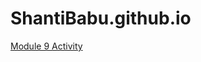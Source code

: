 # ShantiBabu.github.io

<a href="https://shantibabu.github.io/PCDE-Activity-9.1/"> Module 9 Activity </a>
